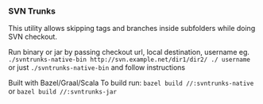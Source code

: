 ### SVN Trunks
This utility allows skipping tags and branches inside subfolders while doing SVN checkout.

Run binary or jar by passing checkout url, local destination, username
eg. ```./svntrunks-native-bin http://svn.example.net/dir1/dir2/ ./ username```
or just ```./svntrunks-native-bin``` and follow instructions

Built with Bazel/Graal/Scala
To build run:
```bazel build //:svntrunks-native```
or
```bazel build //:svntrunks-jar```